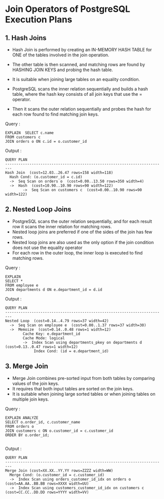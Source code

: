 # Join Operators of PostgreSQL Execution Plans
## 1. Hash Joins
- Hash Join is performed by creating an IN-MEMORY HASH TABLE for ONE of the tables involved in the join operation. 
- The other table is then scanned, and matching rows are found by HASHING JOIN KEYS and probing the hash table.
- It is suitable when joining large tables on an equality condition.

- PostgreSQL scans the inner relation sequentially and builds a hash table, where the hash key consists of all join keys that use the = operator. 
- Then it scans the outer relation sequentially and probes the hash for each row found to find matching join keys.

Query :
```
EXPLAIN  SELECT c.name
FROM customers c
JOIN orders o ON c.id = o.customer_id 
```

Output :
```
QUERY PLAN
-------------------------------------------------------------------------
Hash Join  (cost=12.03..26.47 rows=158 width=118)
  Hash Cond: (o.customer_id = c.id)
  ->  Seq Scan on orders o  (cost=0.00..13.50 rows=350 width=4)
  ->  Hash  (cost=10.90..10.90 rows=90 width=122)
        ->  Seq Scan on customers c  (cost=0.00..10.90 rows=90 width=122)

```

## 2. Nested Loop Joins 
- PostgreSQL scans the outer relation sequentially, and for each result row it scans the inner relation for matching rows.
- Nested loop joins are preferred if one of the sides of the join has few rows. 
- Nested loop joins are also used as the only option if the join condition does not use the equality operator
- For each row in the outer loop, the inner loop is executed to find matching rows.

Query : 
```
EXPLAIN 
SELECT *
FROM employee e
JOIN departments d ON e.department_id = d.id
```

Output :
```
QUERY PLAN
-------------------------------------------------------------------------
Nested Loop  (cost=0.14..4.79 rows=37 width=42)
  ->  Seq Scan on employee e  (cost=0.00..1.37 rows=37 width=30)
  ->  Memoize  (cost=0.14..0.48 rows=1 width=12)
        Cache Key: e.department_id
        Cache Mode: logical
        ->  Index Scan using departments_pkey on departments d  (cost=0.13..0.47 rows=1 width=12)
             Index Cond: (id = e.department_id)

```

## 3. Merge Join
- Merge Join combines pre-sorted input from both tables by comparing values of the join keys.
- It requires that both input tables are sorted on the join keys.
-  It is suitable when joining large sorted tables or when joining tables on multiple join keys.

Query :
```
EXPLAIN ANALYZE
SELECT o.order_id, c.customer_name
FROM orders o
JOIN customers c ON o.customer_id = c.customer_id
ORDER BY o.order_id;


```

Output :
```
QUERY PLAN
-------------------------------------------------------------------------
Merge Join (cost=XX.XX..YY.YY rows=ZZZZ width=WW)
  Merge Cond: (o.customer_id = c.customer_id)
  ->  Index Scan using orders_customer_id_idx on orders o (cost=AA.AA..BB.BB rows=XXXX width=UU)
  ->  Index Scan using customers_customer_id_idx on customers c (cost=CC.CC..DD.DD rows=YYYY width=VV)

```


